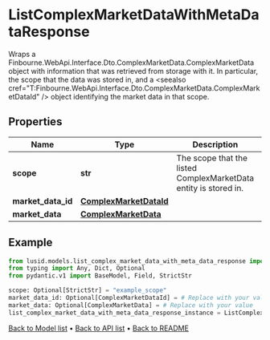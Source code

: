 # ListComplexMarketDataWithMetaDataResponse

Wraps a Finbourne.WebApi.Interface.Dto.ComplexMarketData.ComplexMarketData object with information that was retrieved from storage with it.  In particular,  the scope that the data was stored in,  and a <seealso cref=\"T:Finbourne.WebApi.Interface.Dto.ComplexMarketData.ComplexMarketDataId\" /> object identifying the market data in that scope.
## Properties
Name | Type | Description | Notes
------------ | ------------- | ------------- | -------------
**scope** | **str** | The scope that the listed ComplexMarketData entity is stored in. | [optional] 
**market_data_id** | [**ComplexMarketDataId**](ComplexMarketDataId.md) |  | [optional] 
**market_data** | [**ComplexMarketData**](ComplexMarketData.md) |  | [optional] 
## Example

```python
from lusid.models.list_complex_market_data_with_meta_data_response import ListComplexMarketDataWithMetaDataResponse
from typing import Any, Dict, Optional
from pydantic.v1 import BaseModel, Field, StrictStr

scope: Optional[StrictStr] = "example_scope"
market_data_id: Optional[ComplexMarketDataId] = # Replace with your value
market_data: Optional[ComplexMarketData] = # Replace with your value
list_complex_market_data_with_meta_data_response_instance = ListComplexMarketDataWithMetaDataResponse(scope=scope, market_data_id=market_data_id, market_data=market_data)

```

[Back to Model list](../README.md#documentation-for-models) &#8226; [Back to API list](../README.md#documentation-for-api-endpoints) &#8226; [Back to README](../README.md)

